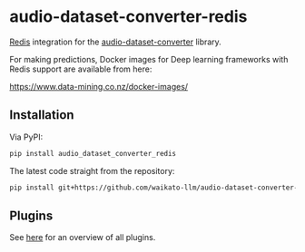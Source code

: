 # audio-dataset-converter-redis
[Redis](https://redis.io/) integration for the 
[audio-dataset-converter](https://github.com/waikato-llm/audio-dataset-converter) library.

For making predictions, Docker images for Deep learning frameworks with Redis support are available from here:

https://www.data-mining.co.nz/docker-images/

## Installation

Via PyPI:

```bash
pip install audio_dataset_converter_redis
```

The latest code straight from the repository:

```bash
pip install git+https://github.com/waikato-llm/audio-dataset-converter-redis.git
```


## Plugins

See [here](plugins/README.md) for an overview of all plugins.

